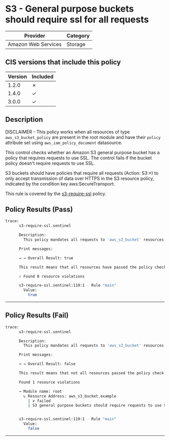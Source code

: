 # S3 - General purpose buckets should require ssl for all requests

| Provider            | Category     |
|---------------------|--------------|
| Amazon Web Services | Storage      |

## CIS versions that include this policy

| Version | Included |
|---------|----------|
| 1.2.0   | &cross;  |
| 1.4.0   | &check;  |
| 3.0.0   | &check;  |

## Description

DISCLAIMER - This policy works when all resources of type `aws_s3_bucket_policy` are present in the root module and have their `policy` attribute set using `aws_iam_policy_document` datasource.

This control checks whether an Amazon S3 general purpose bucket has a policy that requires requests to use SSL. The control fails if the bucket policy doesn't require requests to use SSL.

S3 buckets should have policies that require all requests (Action: S3:*) to only accept transmission of data over HTTPS in the S3 resource policy, indicated by the condition key aws:SecureTransport.

This rule is covered by the [s3-require-ssl](../../policies/s3-require-ssl.sentinel) policy.

## Policy Results (Pass)
```bash
trace:
      s3-require-ssl.sentinel

      Description:
        This policy mandates all requests to 'aws_s3_bucket' resources to use ssl using 'aws_s3_bucket_policy' resource.

      Print messages:

      → → Overall Result: true

      This result means that all resources have passed the policy check for the policy s3-require-ssl.

      ✓ Found 0 resource violations

      s3-require-ssl.sentinel:119:1 - Rule "main"
        Value:
          true
```

---

## Policy Results (Fail)
```bash
trace:
      s3-require-ssl.sentinel

      Description:
        This policy mandates all requests to 'aws_s3_bucket' resources to use ssl using 'aws_s3_bucket_policy' resource.

      Print messages:

      → → Overall Result: false

      This result means that not all resources passed the policy check and the protected behavior is not allowed for the policy s3-require-ssl.

      Found 1 resource violations

      → Module name: root
        ↳ Resource Address: aws_s3_bucket.example
          | ✗ failed
          | S3 general purpose buckets should require requests to use SSL. Refer to https://docs.aws.amazon.com/securityhub/latest/userguide/s3-controls.html#s3-5 for more details.


      s3-require-ssl.sentinel:119:1 - Rule "main"
        Value:
          false
```

---